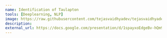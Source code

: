 ```yaml
---
name: Identification of Taulapton 
tools: [Deeplearning, NLP]
image: https://raw.githubusercontent.com/tejasvaidhyadev/tejasvaidhyadev.github.io/master/_images/cern.png
description: 
external_url: https://docs.google.com/presentation/d/1spayxoEdgeBv-hQm9AwYNew5jwoMAXh0YWaPBj5GpR8/edit
---
```


